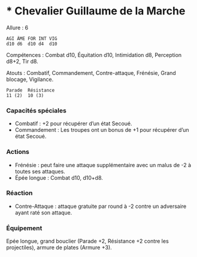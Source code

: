 # * Chevalier Guillaume de la Marche

Allure : 6


	AGI	ÂME	FOR	INT	VIG
	d10	d6	d10	d4	d10

Compétences : Combat d10, Équitation d10, Intimidation d8, Perception d8+2, Tir d8.

Atouts : Combatif, Commandement, Contre-attaque, Frénésie, Grand blocage, Vigilance.

	Parade	Résistance
	11 (2)	10 (3)

### Capacités spéciales

- Combatif : +2 pour récupérer d’un état Secoué.
- Commandement : Les troupes ont un bonus de +1 pour récupérer d’un état Secoué.

### Actions

- Frénésie : peut faire une attaque supplémentaire avec un malus de -2 à toutes ses attaques.
- Épée longue : Combat d10, d10+d8.

### Réaction 

- Contre-Attaque : attaque gratuite par round à -2 contre un adversaire ayant raté son attaque.

### Équipement
Epée longue, grand bouclier (Parade +2, Résistance +2 contre les projectiles), armure de plates (Armure +3).